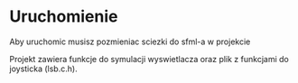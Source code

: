 # Uruchomienie

Aby uruchomic musisz pozmieniac sciezki do sfml-a w projekcie

Projekt zawiera funkcje do symulacji wyswietlacza oraz plik z funkcjami do joysticka (lsb.c\.h).